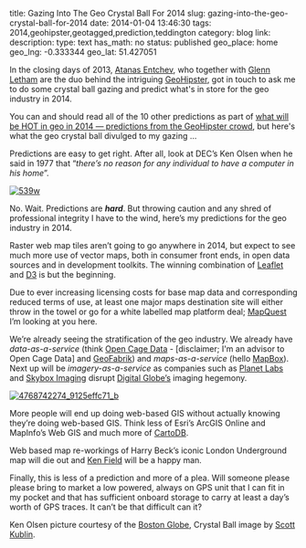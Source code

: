 title: Gazing Into The Geo Crystal Ball For 2014
slug: gazing-into-the-geo-crystal-ball-for-2014
date: 2014-01-04 13:46:30
tags: 2014,geohipster,geotagged,prediction,teddington
category: blog
link: 
description: 
type: text
has_math: no
status: published
geo_place: home
geo_lng: -0.333344
geo_lat: 51.427051

In the closing days of 2013, <a href="http://entchev.com/" target="_blank">Atanas Entchev</a>, who together with <a href="http://www.gisuser.com/" target="_blank">Glenn Letham</a> are the duo behind the intriguing <a href="http://geohipster.com/" target="_blank">GeoHipster</a>, got in touch to ask me to do some crystal ball gazing and predict what's in store for the geo industry in 2014.

You can and should read all of the 10 other predictions as part of [what will be HOT in geo in 2014 — predictions from the GeoHipster crowd](http://geohipster.com/2013/12/31/what-will-be-hot-in-geo-in-2014-predictions-from-the-geohipster-crowd/ "http://geohipster.com/2013/12/31/what-will-be-hot-in-geo-in-2014-predictions-from-the-geohipster-crowd/"), but here's what the geo crystal ball divulged to my gazing ...

Predictions are easy to get right. After all, look at DEC’s Ken Olsen when he said in 1977 that “*there’s no reason for any individual to have a computer in his home*”.

<!-- TEASER_END -->

[![539w](/wp-content/uploads/2014/01/539w.jpg)](http://www.boston.com/news/local/massachusetts/articles/2011/02/08/computer_pioneer_ken_olsen_dies/ "http://www.boston.com/news/local/massachusetts/articles/2011/02/08/computer_pioneer_ken_olsen_dies/")

No. Wait. Predictions are ***hard***. But throwing caution and any shred of professional integrity I have to the wind, here’s my predictions for the geo industry in 2014.

Raster web map tiles aren’t going to go anywhere in 2014, but expect to see much more use of vector maps, both in consumer front ends, in open data sources and in development toolkits. The winning combination of [Leaflet](http://leafletjs.com/ "http://leafletjs.com/") and [D3](http://d3js.org/ "http://d3js.org/") is but the beginning.

Due to ever increasing licensing costs for base map data and corresponding reduced terms of use, at least one major maps destination site will either throw in the towel or go for a white labelled map platform deal; [MapQuest](http://www.mapquest.com/ "http://www.mapquest.com/") I’m looking at you here.

We’re already seeing the stratification of the geo industry. We already have *data-as-a-service* (think [Open Cage Data](http://www.opencagedata.com/ "http://www.opencagedata.com/") - [disclaimer; I'm an advisor to Open Cage Data] and [GeoFabrik](http://www.geofabrik.de/ "http://www.geofabrik.de/")) and *maps-as-a-service* (hello [MapBox](https://www.mapbox.com/ "https://www.mapbox.com/")). Next up will be *imagery-as-a-service* as companies such as [Planet Labs](http://www.planet-labs.com/ "http://www.planet-labs.com/") and [Skybox Imaging](http://www.skyboximaging.com/ "http://www.skyboximaging.com/") disrupt [Digital Globe’s](http://www.digitalglobe.com/ "http://www.digitalglobe.com/") imaging hegemony.

[![4768742274_9125effc71_b](/wp-content/uploads/2014/01/4768742274_9125effc71_b.jpg)](http://www.flickr.com/photos/hdrphotographyblog/4768742274/ "http://www.flickr.com/photos/hdrphotographyblog/4768742274/")

More people will end up doing web-based GIS without actually knowing they’re doing web-based GIS. Think less of Esri’s ArcGIS Online and MapInfo’s Web GIS and much more of [CartoDB](https://cartodb.com/ "https://cartodb.com/").

Web based map re-workings of Harry Beck’s iconic London Underground map will die out and [Ken Field](https://twitter.com/kennethfield "https://twitter.com/kennethfield") will be a happy man.

Finally, this is less of a prediction and more of a plea. Will someone please please bring to market a low powered, always on GPS unit that I can fit in my pocket and that has sufficient onboard storage to carry at least a day’s worth of GPS traces. It can’t be that difficult can it?



Ken Olsen picture courtesy of the [Boston Globe](http://www.boston.com/news/local/massachusetts/articles/2011/02/08/computer_pioneer_ken_olsen_dies/ "http://www.boston.com/news/local/massachusetts/articles/2011/02/08/computer_pioneer_ken_olsen_dies/"), Crystal Ball image by [Scott Kublin](http://www.flickr.com/photos/hdrphotographyblog/4768742274/ "http://www.flickr.com/photos/hdrphotographyblog/4768742274/").


